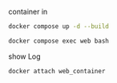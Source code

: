 container in
```sh
docker compose up -d --build

docker compose exec web bash
```

show Log
```sh
docker attach web_container
```
